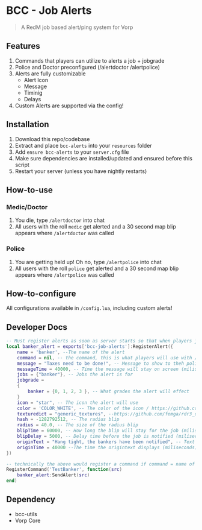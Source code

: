 # BCC - Job Alerts

> A RedM  job based alert/ping system for Vorp 

## Features
1. Commands that players can utilize to alerts a job + jobgrade
2. Police and Doctor preconfigured (/alertdoctor /alertpolice)
3. Alerts are fully customizable
    - Alert Icon
    - Message
    - Timinig
    - Delays
4. Custom Alerts are supported via the config!

## Installation
1. Download this repo/codebase
2. Extract and place `bcc-alerts` into your `resources` folder
3. Add `ensure bcc-alerts` to your `server.cfg` file
4. Make sure dependencies are installed/updated and ensured before this script
5. Restart your server (unless you have nightly restarts)

## How-to-use

### Medic/Doctor
1. You die, type `/alertdoctor` into chat
2. All users with the roll `medic` get alerted and a 30 second map blip appears where `/alertdoctor` was called

### Police
1. You are getting held up! Oh no, type `/alertpolice` into chat
2. All users with the roll `police` get alerted and a 30 second map blip appears where `/alertpolice` was called

## How-to-configure
All configurations available in `/config.lua`, including custom alerts!

## Developer Docs
```lua
-- Must register alerts as soon as server starts so that when players join, they can be properly registered for the job alert
local banker_alert = exports['bcc-job-alerts']:RegisterAlert({
    name = 'banker', --The name of the alert
    command = nil, -- the command, this is what players will use with /
    message = "Taxes need to be done!", -- Message to show to theh police
    messageTime = 40000, -- Time the message will stay on screen (miliseconds)
    jobs = {"banker"}, -- Jobs the alert is for
    jobgrade = 
    {
        banker = {0, 1, 2, 3 }, -- What grades the alert will effect
    }
    icon = "star", -- The icon the alert will use
    color = 'COLOR_WHITE', -- The color of the icon / https://github.com/femga/rdr3_discoveries/tree/master/useful_info_from_rpfs/colours
    texturedict = "generic_textures", --https://github.com/femga/rdr3_discoveries/tree/master/useful_info_from_rpfs/textures/menu_textures
    hash = -1282792512, -- The radius blip
    radius = 40.0, -- The size of the radius blip
    blipTime = 60000, -- How long the blip will stay for the job (miliseconds)
    blipDelay = 5000, -- Delay time before the job is notified (miliseconds)
    originText = "Hang tight, the bankers have been notified", -- Text displayed to the user who enacted the command
    originTime = 40000 --The time the origintext displays (miliseconds)
})

-- technically the above would register a command if command = name of command. but we set to nil, and have this command here to demonstrate programmatic usage of SendAlert(src)
RegisterCommand('TestBanker', function(src)
    banker_alert:SendAlert(src)
end)
```

## Dependency
 - bcc-utils
 - Vorp Core

